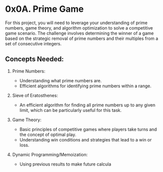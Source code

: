 # 0x0A. Prime Game

For this project, you will need to leverage your understanding of prime numbers, game theory, and algorithm optimization to solve a competitive game scenario. The challenge involves determining the winner of a game based on the strategic removal of prime numbers and their multiples from a set of consecutive integers.

## Concepts Needed:
1. Prime Numbers:
    * Understanding what prime numbers are.
    * Efficient algorithms for identifying prime numbers within a range.

2. Sieve of Eratosthenes:
    * An efficient algorithm for finding all prime numbers up to any given limit, which can be particularly useful for this task.

3. Game Theory:
    * Basic principles of competitive games where players take turns and the concept of optimal play.
    * Understanding win conditions and strategies that lead to a win or loss.

4. Dynamic Programming/Memoization:
    * Using previous results to make future calcula
